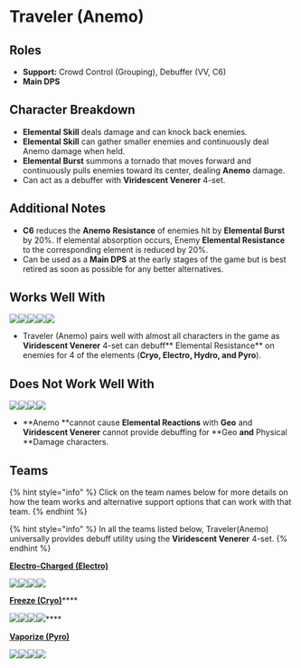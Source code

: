 # Traveler (Anemo)

## Roles

* **Support:** Crowd Control (Grouping), Debuffer (VV, C6)
* **Main DPS**

## Character Breakdown

* **Elemental Skill** deals damage and can knock back enemies.
* **Elemental Skill** can gather smaller enemies and continuously deal Anemo damage when held.
* **Elemental Burst** summons a tornado that moves forward and continuously pulls enemies toward its center, dealing **Anemo** damage.
* Can act as a debuffer with **Viridescent Venerer** 4-set.

## Additional Notes

* **C6** reduces the **Anemo** **Resistance** of enemies hit by **Elemental Burst** by 20%. If elemental absorption occurs, Enemy **Elemental Resistance** to the corresponding element is reduced by 20%.
* Can be used as a **Main DPS** at the early stages of the game but is best retired as soon as possible for any better alternatives.

## Works Well With

![](../../.gitbook/assets/Element\_Anemo.webp)![](../../.gitbook/assets/Element\_Cryo.webp)![](../../.gitbook/assets/Element\_Electro.webp)![](../../.gitbook/assets/Element\_Hydro.webp)![](../../.gitbook/assets/Element\_Pyro.webp)

* Traveler (Anemo) pairs well with almost all characters in the game as **Viridescent Venerer** 4-set can debuff** Elemental Resistance** on enemies for 4 of the elements (**Cryo, Electro, Hydro, and Pyro**).

## Does Not Work Well With

![](../../.gitbook/assets/Element\_Geo.webp)![](../../.gitbook/assets/UI\_AvatarIcon\_Eula.png)![](../../.gitbook/assets/UI\_AvatarIcon\_Razor.png)![](../../.gitbook/assets/UI\_AvatarIcon\_Xinyan.png)

* **Anemo **cannot cause **Elemental Reactions** with **Geo** and **Viridescent Venerer** cannot provide debuffing for **Geo **and** Physical **Damage characters.

## Teams

{% hint style="info" %}
Click on the team names below for more details on how the team works and alternative support options that can work with that team.
{% endhint %}

{% hint style="info" %}
In all the teams listed below, Traveler(Anemo) universally provides debuff utility using the **Viridescent Venerer** 4-set.
{% endhint %}

[**Electro-Charged (Electro)**](../../teams/electro-charged.md)

![](../../.gitbook/assets/UI\_AvatarIcon\_Keqing.png)![](../../.gitbook/assets/UI\_AvatarIcon\_Xingqiu.png)![](../../.gitbook/assets/ui\_avataricon\_lumine\_anemo.png)![](../../.gitbook/assets/UI\_AvatarIcon\_Bennett.png)

[**Freeze (Cryo)**](https://genshinteambuilds.gitbook.io/teams/teams/freeze)****

****![](../../.gitbook/assets/UI\_AvatarIcon\_Ayaka.png)****![](../../.gitbook/assets/UI\_AvatarIcon\_Mona.png)****![](../../.gitbook/assets/ui\_avataricon\_lumine\_anemo.png)****![](../../.gitbook/assets/UI\_AvatarIcon\_Diona.png)****

[**Vaporize (Pyro)**](../../teams/reverse-vaporize.md)

![](../../.gitbook/assets/UI\_AvatarIcon\_Diluc.png)![](../../.gitbook/assets/UI\_AvatarIcon\_Xingqiu.png)![](../../.gitbook/assets/ui\_avataricon\_lumine\_anemo.png)![](../../.gitbook/assets/UI\_AvatarIcon\_Bennett.png)
